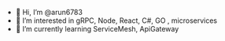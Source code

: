 - 👋 Hi, I’m @arun6783
- 👀 I’m interested in gRPC, Node, React, C#, GO , microservices
- 🌱 I’m currently learning ServiceMesh, ApiGateway

<!---
arun6783/arun6783 is a ✨ special ✨ repository because its `README.md` (this file) appears on your GitHub profile.
You can click the Preview link to take a look at your changes.
--->

